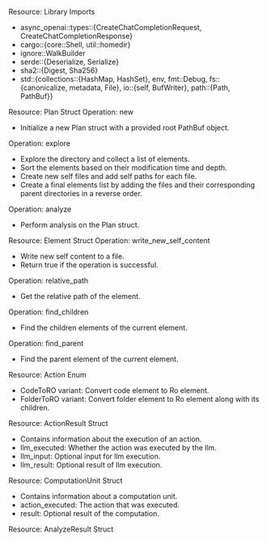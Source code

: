 Resource: Library Imports
- async_openai::types::{CreateChatCompletionRequest, CreateChatCompletionResponse}
- cargo::{core::Shell, util::homedir}
- ignore::WalkBuilder
- serde::{Deserialize, Serialize}
- sha2::{Digest, Sha256}
- std::{collections::{HashMap, HashSet}, env, fmt::Debug, fs::{canonicalize, metadata, File}, io::{self, BufWriter}, path::{Path, PathBuf}}


Resource: Plan Struct
Operation: new
- Initialize a new Plan struct with a provided root PathBuf object.

Operation: explore
- Explore the directory and collect a list of elements.
- Sort the elements based on their modification time and depth.
- Create new self files and add self paths for each file.
- Create a final elements list by adding the files and their corresponding parent directories in a reverse order.

Operation: analyze
- Perform analysis on the Plan struct.

Resource: Element Struct
Operation: write_new_self_content
- Write new self content to a file.
- Return true if the operation is successful.

Operation: relative_path
- Get the relative path of the element.

Operation: find_children
- Find the children elements of the current element.

Operation: find_parent
- Find the parent element of the current element.

Resource: Action Enum
- CodeToRO variant: Convert code element to Ro element.
- FolderToRO variant: Convert folder element to Ro element along with its children.

Resource: ActionResult Struct
- Contains information about the execution of an action.
- llm_executed: Whether the action was executed by the llm.
- llm_input: Optional input for llm execution.
- llm_result: Optional result of llm execution.

Resource: ComputationUnit Struct
- Contains information about a computation unit.
- action_executed: The action that was executed.
- result: Optional result of the computation.

Resource: AnalyzeResult Struct